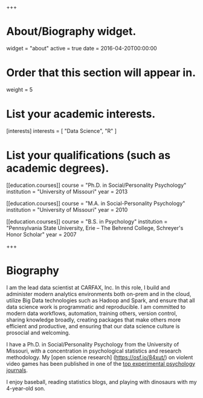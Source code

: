 +++
# About/Biography widget.
widget = "about"
active = true
date = 2016-04-20T00:00:00

# Order that this section will appear in.
weight = 5

# List your academic interests.
[interests]
  interests = [
    "Data Science",
    "R"
  ]

# List your qualifications (such as academic degrees).
[[education.courses]]
  course = "Ph.D. in Social/Personality Psychology"
  institution = "University of Missouri"
  year = 2013

[[education.courses]]
  course = "M.A. in Social-Personality Psychology"
  institution = "University of Missouri"
  year = 2010

[[education.courses]]
  course = "B.S. in Psychology"
  institution = "Pennsylvania State University, Erie – The Behrend College, Schreyer's Honor Scholar"
  year = 2007
 
+++

# Biography

I am the lead data scientist at CARFAX, Inc. In this role, I build and administer modern analytics environments both on-prem and in the cloud, utilize Big Data technologies such as Hadoop and Spark, and ensure that all data science work is programmatic and reproducible. I am committed to modern data workflows, automation, training others, version control, sharing knowledge broadly, creating packages that make others more efficient and productive, and ensuring that our data science culture is prosocial and welcoming.     

I have a Ph.D. in Social/Personality Psychology from the University of Missouri, with a concentration in psychological statistics and research methodology. My [open science research] (https://osf.io/84xut/) on violent video games has been published in one of the [top experimental psychology journals](http://pcl.missouri.edu/sites/default/files/Engelhardt.etal_.PsycSci.2015.pdf). 

I enjoy baseball, reading statistics blogs, and playing with dinosaurs with my 4-year-old son.  
